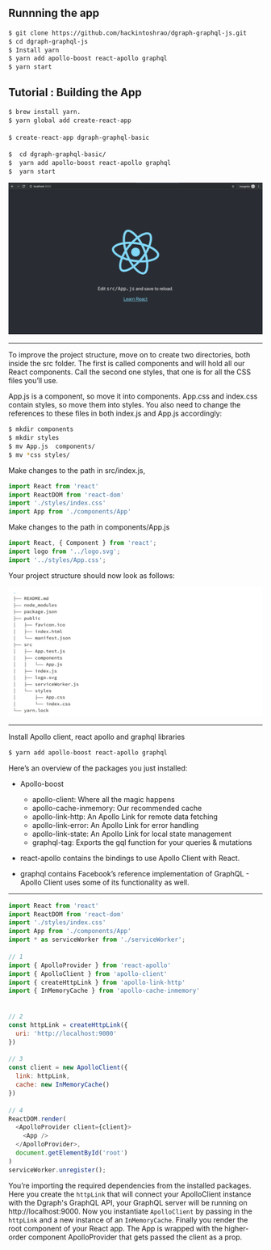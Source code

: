 ## Runnning the app 
```sh
$ git clone https://github.com/hackintoshrao/dgraph-graphql-js.git
$ cd dgraph-graphql-js
$ Install yarn
$ yarn add apollo-boost react-apollo graphql
$ yarn start
```

## Tutorial : Building the App
```sh
$ brew install yarn.
$ yarn global add create-react-app

$ create-react-app dgraph-graphql-basic

$  cd dgraph-graphql-basic/
$  yarn add apollo-boost react-apollo graphql
$  yarn start
```

![visuals](./public/visual-1.png)


---


To improve the project structure, move on to create two directories, both inside the src folder. The first is called components and will hold all our React components. Call the second one styles, that one is for all the CSS files you’ll use.

App.js is a component, so move it into components. App.css and index.css contain styles, so move them into styles. You also need to change the references to these files in both index.js and App.js accordingly:


```sh
$ mkdir components
$ mkdir styles 
$ mv App.js  components/
$ mv *css styles/
```



Make changes to the path in src/index.js, 

```js
import React from 'react'
import ReactDOM from 'react-dom'
import './styles/index.css'
import App from './components/App'

````


Make changes to the path in components/App.js

```js
import React, { Component } from 'react';
import logo from '../logo.svg';
import '../styles/App.css';
```


Your project structure should now look as follows:

![visuals](./public/visual-2.png)

---

Install Apollo client, react apollo and graphql libraries

```sh
$ yarn add apollo-boost react-apollo graphql
```

Here’s an overview of the packages you just installed:

- Apollo-boost 
    - apollo-client: Where all the magic happens
    - apollo-cache-inmemory: Our recommended cache
    - apollo-link-http: An Apollo Link for remote data fetching
    - apollo-link-error: An Apollo Link for error handling
    - apollo-link-state: An Apollo Link for local state management
    -  graphql-tag: Exports the gql function for your queries & mutations
    
- react-apollo contains the bindings to use Apollo Client with React.
    
- graphql contains Facebook’s reference implementation of GraphQL - Apollo Client uses some of its functionality as well.

---

```js
import React from 'react'
import ReactDOM from 'react-dom'
import './styles/index.css'
import App from './components/App'
import * as serviceWorker from './serviceWorker';

// 1
import { ApolloProvider } from 'react-apollo'
import { ApolloClient } from 'apollo-client'
import { createHttpLink } from 'apollo-link-http'
import { InMemoryCache } from 'apollo-cache-inmemory'


// 2
const httpLink = createHttpLink({
  uri: 'http://localhost:9000'
})

// 3
const client = new ApolloClient({
  link: httpLink,
  cache: new InMemoryCache()
})

// 4
ReactDOM.render(
  <ApolloProvider client={client}>
    <App />
  </ApolloProvider>,
  document.getElementById('root')
)
serviceWorker.unregister();

```

You’re importing the required dependencies from the installed packages.
Here you create the `httpLink` that will connect your ApolloClient instance with the Dgraph's GraphQL API, your GraphQL server will be running on http://localhost:9000.
Now you instantiate `ApolloClient` by passing in the `httpLink` and a new instance of an `InMemoryCache`.
Finally you render the root component of your React app. The App is wrapped with the higher-order component ApolloProvider that gets passed the client as a prop.

